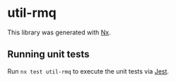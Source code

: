 # util-rmq

This library was generated with [Nx](https://nx.dev).

## Running unit tests

Run `nx test util-rmq` to execute the unit tests via [Jest](https://jestjs.io).
